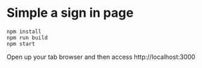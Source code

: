 # Simple a sign in page

```
npm install
npm run build
npm start
```

Open up your tab browser and then access http://localhost:3000 